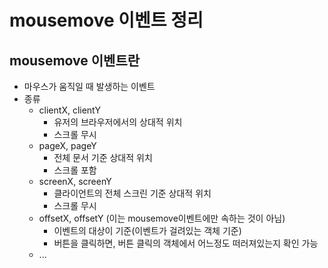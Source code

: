 # mousemove 이벤트 정리

## mousemove 이벤트란

- 마우스가 움직일 때 발생하는 이벤트
- 종류
  - clientX, clientY
    - 유저의 브라우저에서의 상대적 위치
    - 스크롤 무시
  - pageX, pageY
    - 전체 문서 기준 상대적 위치
    - 스크롤 포함
  - screenX, screenY
    - 클라이언트의 전체 스크린 기준 상대적 위치
    - 스크롤 무시
  - offsetX, offsetY (이는 mousemove이벤트에만 속하는 것이 아님)
    - 이벤트의 대상이 기준(이벤트가 걸려있는 객체 기준)
    - 버튼을 클릭하면, 버튼 클릭의 객체에서 어느정도 떠러져있는지 확인 가능
  - ...
